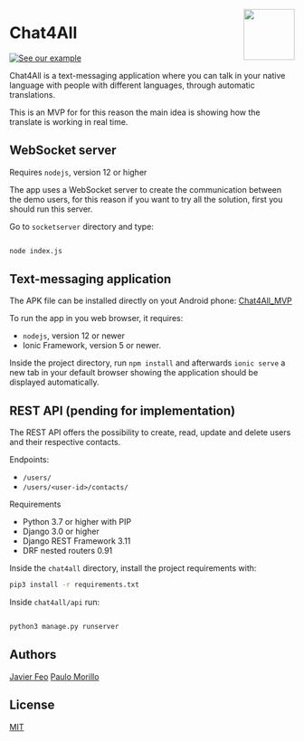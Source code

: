 <p>
<img width="90" height="90" src="https://github.com/jvcortes/chat4all/blob/master/public/assets/icon/icon.png?raw=true" align="right">
</p>


# Chat4All


[![See our example](https://img.youtube.com/vi/aVEEisPb1O4/0.jpg)](https://www.youtube.com/watch?v=aVEEisPb1O4)

Chat4All is a text-messaging application where you can talk in your native language with people with different languages, through automatic translations.

This is an MVP for for this reason the main idea is showing how the translate is working in real time.

## WebSocket server

Requires `nodejs`, version 12 or higher

The app uses a WebSocket server to create the communication between the demo users, for this reason if you want to try all the solution,
first you should run this server.

Go to `socketserver` directory and type:

```bash

node index.js

```

## Text-messaging application


The APK file can be installed directly on yout Android phone:
[Chat4All_MVP](https://github.com/jvcortes/chat4all/raw/master/app-debug.apk)

To run the app in you web browser, it requires:

* `nodejs`, version 12 or newer
* Ionic Framework, version 5 or newer.

Inside the project directory, run `npm install` and afterwards `ionic serve` a new
tab in your default browser showing the application should be displayed automatically.


## REST API (pending for implementation)
The REST API offers the possibility to create, read, update and delete users and their respective contacts.

Endpoints:

* `/users/`
* `/users/<user-id>/contacts/`

Requirements

* Python 3.7 or higher with PIP
* Django 3.0 or higher
* Django REST Framework 3.11
* DRF nested routers 0.91

Inside the `chat4all` directory, install the project requirements with:

```bash
pip3 install -r requirements.txt

```

Inside `chat4all/api` run:
```bash

python3 manage.py runserver

```


## Authors
[Javier Feo](https://github.com/jvcortes)
[Paulo Morillo](https://github.com/PauloMorillo)

## License
[MIT](https://choosealicense.com/licenses/mit/)
